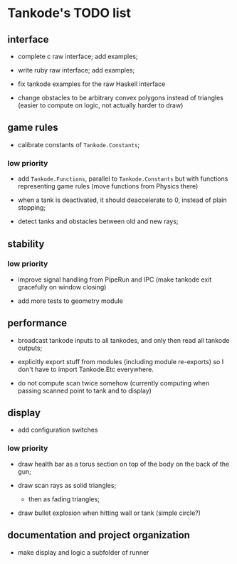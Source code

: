 Tankode's TODO list
===================


interface
---------

* complete c raw interface; add examples;

* write ruby raw interface; add examples;

* fix tankode examples for the raw Haskell interface

* change obstacles to be arbitrary convex polygons instead of triangles (easier
  to compute on logic, not actually harder to draw)


game rules
----------

* calibrate constants of `Tankode.Constants`;

### low priority

* add `Tankode.Functions`, parallel to `Tankode.Constants` but with functions
  representing game rules (move functions from Physics there)

* when a tank is deactivated, it should deaccelerate to 0, instead of plain
  stopping;

* detect tanks and obstacles between old and new rays;


stability
---------

### low priority

* improve signal handling from PipeRun and IPC
  (make tankode exit gracefully on window closing)

* add more tests to geometry module


performance
-----------

* broadcast tankode inputs to all tankodes, and only then read all tankode outputs;

* explicitly export stuff from modules (including module re-exports)
  so I don't have to import Tankode.Etc everywhere.

* do not compute scan twice somehow (currently computing when passing scanned
  point to tank and to display)


display
-------

* add configuration switches

### low priority

* draw health bar as a torus section on top of the body on the back of the gun;

* draw scan rays as solid triangles;
	- then as fading triangles;

* draw bullet explosion when hitting wall or tank (simple circle?)


documentation and project organization
--------------------------------------

* make display and logic a subfolder of runner
